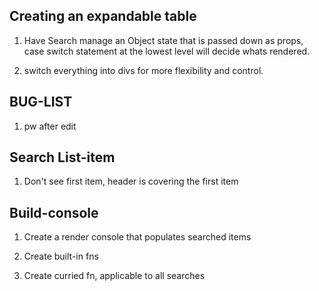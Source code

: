## Creating an expandable table

1. Have Search manage an Object state that is passed down as props, case switch statement at the lowest level will decide whats rendered.

2) switch everything into divs for more flexibility and control.

## BUG-LIST

1. pw after edit

## Search List-item

1. Don't see first item, header is covering the first item

## Build-console

1. Create a render console that populates searched items

2. Create built-in fns

3. Create curried fn, applicable to all searches
